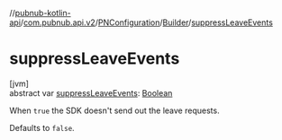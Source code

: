 //[pubnub-kotlin-api](../../../../index.md)/[com.pubnub.api.v2](../../index.md)/[PNConfiguration](../index.md)/[Builder](index.md)/[suppressLeaveEvents](suppress-leave-events.md)

# suppressLeaveEvents

[jvm]\
abstract var [suppressLeaveEvents](suppress-leave-events.md): [Boolean](https://kotlinlang.org/api/latest/jvm/stdlib/kotlin/-boolean/index.html)

When `true` the SDK doesn't send out the leave requests.

Defaults to `false`.
